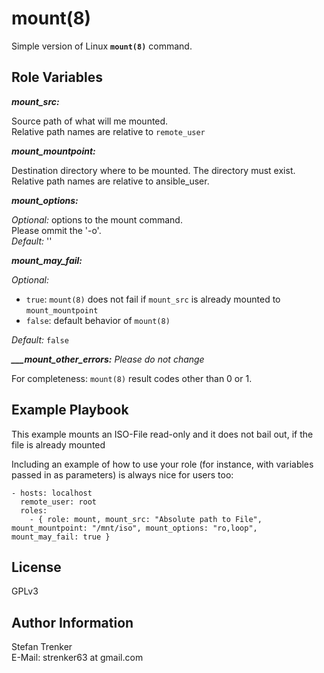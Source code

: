 mount(8)
=====

Simple version of Linux **`mount(8)`** command.

Role Variables
--------------

_**mount_src:**_

Source path of what will me mounted.<br>
Relative path names are relative to `remote_user`

_**mount_mountpoint:**_

Destination directory where to be mounted. The directory must exist.<br>
Relative path names are relative to ansible_user.

_**mount_options:**_

_Optional:_ options to the mount command.<br>
Please ommit the '-o'.<br>
_Default:_ ''

_**mount_may_fail:**_

_Optional:_
- `true`: `mount(8)` does not fail if `mount_src` is already mounted to `mount_mountpoint`<br>
- `false`: default behavior of `mount(8)`<br>

_Default:_ `false`

_**___mount_other_errors:** Please do not change_

For completeness: `mount(8)` result codes other than 0 or 1.

Example Playbook
----------------

This example mounts an ISO-File read-only and it does not bail out, if the file is already mounted 

Including an example of how to use your role (for instance, with variables passed in as parameters) is always nice for users too:

    - hosts: localhost
      remote_user: root
      roles:
        - { role: mount, mount_src: "Absolute path to File", mount_mountpoint: "/mnt/iso", mount_options: "ro,loop", mount_may_fail: true }

License
-------

GPLv3

Author Information
------------------

Stefan Trenker<br>
E-Mail: strenker63 at gmail.com
